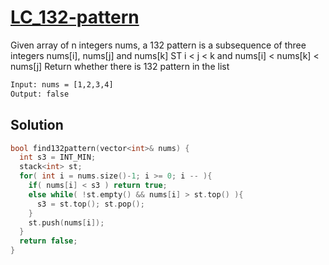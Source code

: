 # [LC_132-pattern](https://leetcode.com/problems/132-pattern)

Given array of n integers nums, a 132 pattern is a subsequence of three integers nums[i], nums[j] and nums[k]
ST i < j < k and nums[i] < nums[k] < nums[j]
Return whether there is 132 pattern in the list

```txt
Input: nums = [1,2,3,4]
Output: false
```

## Solution

```cpp
bool find132pattern(vector<int>& nums) {
  int s3 = INT_MIN;
  stack<int> st;
  for( int i = nums.size()-1; i >= 0; i -- ){
    if( nums[i] < s3 ) return true;
    else while( !st.empty() && nums[i] > st.top() ){
      s3 = st.top(); st.pop();
    }
    st.push(nums[i]);
  }
  return false;
}
```
